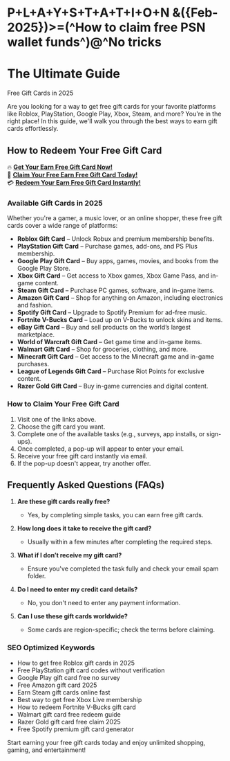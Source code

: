 # P+L+A+Y+S+T+A+T+I+O+N &amp;({Feb-2025})>=(^How to claim free PSN wallet funds^)@^No tricks
# The Ultimate Guide 
Free Gift Cards in 2025

Are you looking for a way to get free gift cards for your favorite platforms like Roblox, PlayStation, Google Play, Xbox, Steam, and more? You're in the right place! In this guide, we'll walk you through the best ways to earn gift cards effortlessly.

## How to Redeem Your Free Gift Card

🔥 **[Get Your Earn Free Gift Card Now!](https://www.apkhub.site/)**  
🎁 **[Claim Your Free Earn Free Gift Card Today!](https://www.apkhub.site/)**  
💳 **[Redeem Your Earn Free Gift Card Instantly!](https://www.apkhub.site/)**  

### Available Gift Cards in 2025

Whether you're a gamer, a music lover, or an online shopper, these free gift cards cover a wide range of platforms:

- **Roblox Gift Card** – Unlock Robux and premium membership benefits.
- **PlayStation Gift Card** – Purchase games, add-ons, and PS Plus membership.
- **Google Play Gift Card** – Buy apps, games, movies, and books from the Google Play Store.
- **Xbox Gift Card** – Get access to Xbox games, Xbox Game Pass, and in-game content.
- **Steam Gift Card** – Purchase PC games, software, and in-game items.
- **Amazon Gift Card** – Shop for anything on Amazon, including electronics and fashion.
- **Spotify Gift Card** – Upgrade to Spotify Premium for ad-free music.
- **Fortnite V-Bucks Card** – Load up on V-Bucks to unlock skins and items.
- **eBay Gift Card** – Buy and sell products on the world’s largest marketplace.
- **World of Warcraft Gift Card** – Get game time and in-game items.
- **Walmart Gift Card** – Shop for groceries, clothing, and more.
- **Minecraft Gift Card** – Get access to the Minecraft game and in-game purchases.
- **League of Legends Gift Card** – Purchase Riot Points for exclusive content.
- **Razer Gold Gift Card** – Buy in-game currencies and digital content.

### How to Claim Your Free Gift Card

1. Visit one of the links above.
2. Choose the gift card you want.
3. Complete one of the available tasks (e.g., surveys, app installs, or sign-ups).
4. Once completed, a pop-up will appear to enter your email.
5. Receive your free gift card instantly via email.
6. If the pop-up doesn't appear, try another offer.

## Frequently Asked Questions (FAQs)

1. **Are these gift cards really free?**
   - Yes, by completing simple tasks, you can earn free gift cards.

2. **How long does it take to receive the gift card?**
   - Usually within a few minutes after completing the required steps.

3. **What if I don’t receive my gift card?**
   - Ensure you've completed the task fully and check your email spam folder.

4. **Do I need to enter my credit card details?**
   - No, you don't need to enter any payment information.

5. **Can I use these gift cards worldwide?**
   - Some cards are region-specific; check the terms before claiming.

### SEO Optimized Keywords

- How to get free Roblox gift cards in 2025
- Free PlayStation gift card codes without verification
- Google Play gift card free no survey
- Free Amazon gift card 2025
- Earn Steam gift cards online fast
- Best way to get free Xbox Live membership
- How to redeem Fortnite V-Bucks gift card
- Walmart gift card free redeem guide
- Razer Gold gift card free claim 2025
- Free Spotify premium gift card generator

Start earning your free gift cards today and enjoy unlimited shopping, gaming, and entertainment!

